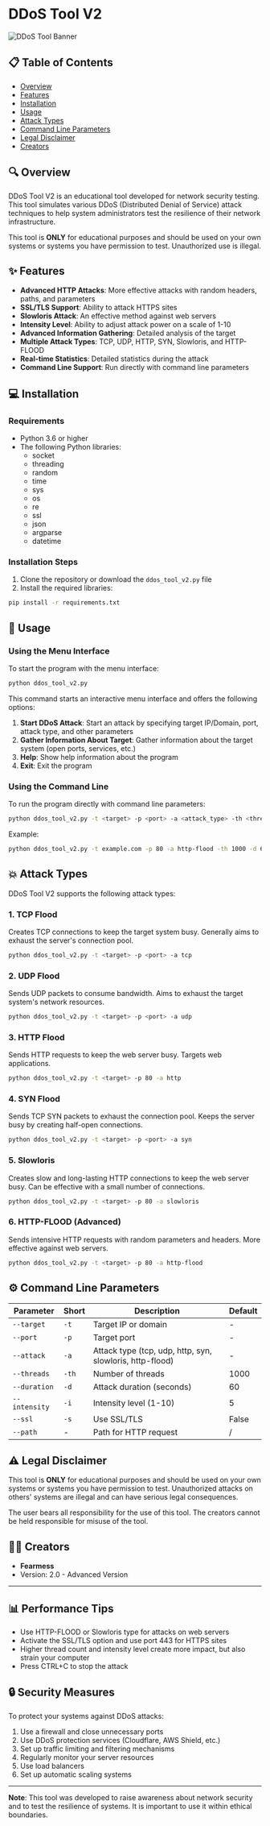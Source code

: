 # DDoS Tool V2

![DDoS Tool Banner](https://via.placeholder.com/800x200/1a1a1a/ff0000?text=DDoS+Tool+V2)

## 📋 Table of Contents

- [Overview](#overview)
- [Features](#features)
- [Installation](#installation)
- [Usage](#usage)
- [Attack Types](#attack-types)
- [Command Line Parameters](#command-line-parameters)
- [Legal Disclaimer](#legal-disclaimer)
- [Creators](#creators)

## 🔍 Overview

DDoS Tool V2 is an educational tool developed for network security testing. This tool simulates various DDoS (Distributed Denial of Service) attack techniques to help system administrators test the resilience of their network infrastructure.

This tool is **ONLY** for educational purposes and should be used on your own systems or systems you have permission to test. Unauthorized use is illegal.

## ✨ Features

- **Advanced HTTP Attacks**: More effective attacks with random headers, paths, and parameters
- **SSL/TLS Support**: Ability to attack HTTPS sites
- **Slowloris Attack**: An effective method against web servers
- **Intensity Level**: Ability to adjust attack power on a scale of 1-10
- **Advanced Information Gathering**: Detailed analysis of the target
- **Multiple Attack Types**: TCP, UDP, HTTP, SYN, Slowloris, and HTTP-FLOOD
- **Real-time Statistics**: Detailed statistics during the attack
- **Command Line Support**: Run directly with command line parameters

## 💻 Installation

### Requirements

- Python 3.6 or higher
- The following Python libraries:
  - socket
  - threading
  - random
  - time
  - sys
  - os
  - re
  - ssl
  - json
  - argparse
  - datetime

### Installation Steps

1. Clone the repository or download the `ddos_tool_v2.py` file
2. Install the required libraries:

```bash
pip install -r requirements.txt
```

## 🚀 Usage

### Using the Menu Interface

To start the program with the menu interface:

```bash
python ddos_tool_v2.py
```

This command starts an interactive menu interface and offers the following options:

1. **Start DDoS Attack**: Start an attack by specifying target IP/Domain, port, attack type, and other parameters
2. **Gather Information About Target**: Gather information about the target system (open ports, services, etc.)
3. **Help**: Show help information about the program
4. **Exit**: Exit the program

### Using the Command Line

To run the program directly with command line parameters:

```bash
python ddos_tool_v2.py -t <target> -p <port> -a <attack_type> -th <threads> -d <duration> -i <intensity>
```

Example:

```bash
python ddos_tool_v2.py -t example.com -p 80 -a http-flood -th 1000 -d 60 -i 5
```

## 💥 Attack Types

DDoS Tool V2 supports the following attack types:

### 1. TCP Flood

Creates TCP connections to keep the target system busy. Generally aims to exhaust the server's connection pool.

```bash
python ddos_tool_v2.py -t <target> -p <port> -a tcp
```

### 2. UDP Flood

Sends UDP packets to consume bandwidth. Aims to exhaust the target system's network resources.

```bash
python ddos_tool_v2.py -t <target> -p <port> -a udp
```

### 3. HTTP Flood

Sends HTTP requests to keep the web server busy. Targets web applications.

```bash
python ddos_tool_v2.py -t <target> -p 80 -a http
```

### 4. SYN Flood

Sends TCP SYN packets to exhaust the connection pool. Keeps the server busy by creating half-open connections.

```bash
python ddos_tool_v2.py -t <target> -p <port> -a syn
```

### 5. Slowloris

Creates slow and long-lasting HTTP connections to keep the web server busy. Can be effective with a small number of connections.

```bash
python ddos_tool_v2.py -t <target> -p 80 -a slowloris
```

### 6. HTTP-FLOOD (Advanced)

Sends intensive HTTP requests with random parameters and headers. More effective against web servers.

```bash
python ddos_tool_v2.py -t <target> -p 80 -a http-flood
```

## ⚙️ Command Line Parameters

| Parameter | Short | Description | Default |
|-----------|-------|-------------|---------|
| `--target` | `-t` | Target IP or domain | - |
| `--port` | `-p` | Target port | - |
| `--attack` | `-a` | Attack type (tcp, udp, http, syn, slowloris, http-flood) | - |
| `--threads` | `-th` | Number of threads | 1000 |
| `--duration` | `-d` | Attack duration (seconds) | 60 |
| `--intensity` | `-i` | Intensity level (1-10) | 5 |
| `--ssl` | `-s` | Use SSL/TLS | False |
| `--path` | - | Path for HTTP request | / |

## ⚠️ Legal Disclaimer

This tool is **ONLY** for educational purposes and should be used on your own systems or systems you have permission to test. Unauthorized attacks on others' systems are illegal and can have serious legal consequences.

The user bears all responsibility for the use of this tool. The creators cannot be held responsible for misuse of the tool.

## 👨‍💻 Creators

- **Fearmess**
- Version: 2.0 - Advanced Version

---

## 📊 Performance Tips

- Use HTTP-FLOOD or Slowloris type for attacks on web servers
- Activate the SSL/TLS option and use port 443 for HTTPS sites
- Higher thread count and intensity level create more impact, but also strain your computer
- Press CTRL+C to stop the attack

## 🔒 Security Measures

To protect your systems against DDoS attacks:

1. Use a firewall and close unnecessary ports
2. Use DDoS protection services (Cloudflare, AWS Shield, etc.)
3. Set up traffic limiting and filtering mechanisms
4. Regularly monitor your server resources
5. Use load balancers
6. Set up automatic scaling systems

---

**Note**: This tool was developed to raise awareness about network security and to test the resilience of systems. It is important to use it within ethical boundaries.
